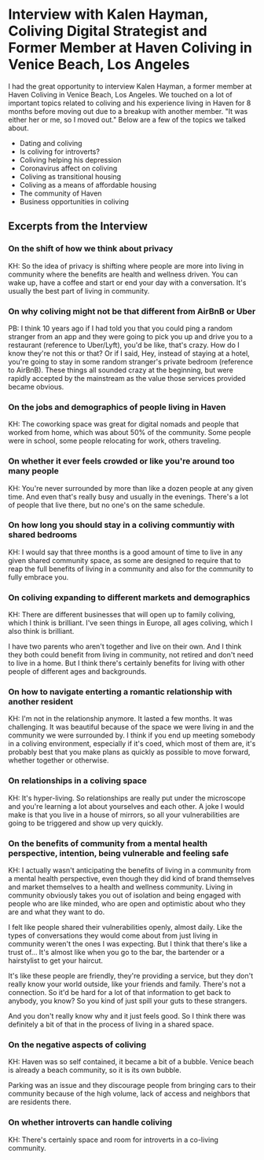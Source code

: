 <h1>Interview with Kalen Hayman, Coliving Digital Strategist and Former Member at Haven Coliving in Venice Beach, Los Angeles</h1>

I had the great opportunity to interview Kalen Hayman, a former member at Haven Coliving in Venice Beach, Los Angeles. We touched on a lot of important topics related to coliving and his experience living in Haven for 8 months before moving out due to a breakup with another member. "It was either her or me, so I moved out." Below are a few of the topics we talked about. 

- Dating and coliving
- Is coliving for introverts?
- Coliving helping his depression
- Coronavirus affect on coliving
- Coliving as transitional housing
- Coliving as a means of affordable housing
- The community of Haven
- Business opportunities in coliving

<h2>Excerpts from the Interview</h2>

<h3>On the shift of how we think about privacy</h3>

KH: So the idea of privacy is shifting where people are more into living in community where the benefits are health and wellness driven. You can wake up, have a coffee and start or end your day with a conversation. It's usually the best part of living in community.

<h3>On why coliving might not be that different from AirBnB or Uber</h3>

PB: I think 10 years ago if I had told you that you could ping a random stranger from an app and they were going to pick you up and drive you to a restaurant (reference to Uber/Lyft), you'd be like, that's crazy. How do I know they're not this or that? Or if I said, Hey, instead of staying at a hotel, you're going to stay in some random stranger's private bedroom (reference to AirBnB). These things all sounded crazy at the beginning, but were rapidly accepted by the mainstream as the value those services provided became obvious. 

<h3>On the jobs and demographics of people living in Haven</h3>

KH: The coworking space was great for digital nomads and people that worked from home, which was about 50% of the community. Some people were in school, some people relocating for work, others traveling.

<h3>On whether it ever feels crowded or like you're around too many people</h3>

KH: You're never surrounded by more than like a dozen people at any given time. And even that's really busy and usually in the evenings. There's a lot of people that live there, but no one's on the same schedule. 

<h3>On how long you should stay in a coliving communtiy with shared bedrooms</h3>

KH: I would say that three months is a good amount of time to live in any given shared community space, as some are designed to require  that to reap the full benefits of living in a community and also for the community to fully embrace you.

<h3>On coliving expanding to different markets and demographics</h3>

KH: There are different businesses that will open up to family coliving, which I think is brilliant. I've seen things in Europe, all ages coliving, which I also think is brilliant.

I have two parents who aren't together and live on their own. And I think they both could benefit from living in community, not retired and don't need to live in a home. But I think there's certainly benefits for living with other people of different ages and backgrounds.

<h3>On how to navigate enterting a romantic relationship with another resident</h3>

KH: I'm not in the relationship anymore. It lasted a few months. It was challenging. It was beautiful because of the space we were living in and the community we were surrounded by. I think if you end up meeting somebody in a coliving environment, especially if it's coed, which most of them are, it's probably best that you make plans as quickly as possible to move forward, whether together or otherwise.

<h3>On relationships in a coliving space</h3>

KH: It's hyper-living. So relationships are really put under the microscope and you're learning a lot about yourselves and each other. A joke I would make is that you live in a house of mirrors, so all your vulnerabilities are going to be triggered and show up very quickly.

<h3>On the benefits of community from a mental health perspective, intention, being vulnerable and feeling safe</h3>

KH: I actually wasn't anticipating the benefits of living in a community from a mental health perspective, even though they did kind of brand themselves and market themselves to a health and wellness community. Living in community obviously takes you out of isolation and being engaged with people who are like minded, who are open and optimistic about who they are and what they want to do.

I felt like people shared their vulnerabilities openly, almost daily. Like the types of conversations they would come about from just living in community weren't the ones I was expecting. But I think that there's like a trust of... It's almost like when you go to the bar, the bartender or a hairstylist to get your haircut.

It's like these people are friendly, they're providing a service, but they don't really know your world outside, like your friends and family. There's not a connection. So it'd be hard for a lot of that information to get back to anybody, you know? So you kind of just spill your guts to these strangers.

And you don't really know why and it just feels good. So I think there was definitely a bit of that in the process of living in a shared space. 

<h3>On the negative aspects of coliving</h3>

KH: Haven was so self contained, it became a bit of a bubble. Venice beach is already a beach community, so it is its own bubble. 

Parking was an issue and they discourage people from bringing cars to their community because of the high volume, lack of access and neighbors that are residents there.

<h3>On whether introverts can handle coliving</h3>

KH: There's certainly space and room for introverts in a co-living community.
